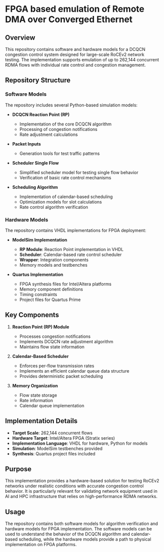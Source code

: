# FPGA based emulation of Remote DMA over Converged Ethernet

## Overview

This repository contains software and hardware models for a DCQCN congestion control system designed for large-scale RoCEv2 network testing. The implementation supports emulation of up to 262,144 concurrent RDMA flows with individual rate control and congestion management.

## Repository Structure

### Software Models

The repository includes several Python-based simulation models:

- **DCQCN Reaction Point (RP)**

  - Implementation of the core DCQCN algorithm
  - Processing of congestion notifications
  - Rate adjustment calculations

- **Packet Inputs**

  - Generation tools for test traffic patterns

- **Scheduler Single Flow**

  - Simplified scheduler model for testing single flow behavior
  - Verification of basic rate control mechanisms

- **Scheduling Algorithm**
  - Implementation of calendar-based scheduling
  - Optimization models for slot calculations
  - Rate control algorithm verification

### Hardware Models

The repository contains VHDL implementations for FPGA deployment:

- **ModelSim Implementation**

  - **RP Module**: Reaction Point implementation in VHDL
  - **Scheduler**: Calendar-based rate control scheduler
  - **Wrapper**: Integration components
  - Memory models and testbenches

- **Quartus Implementation**
  - FPGA synthesis files for Intel/Altera platforms
  - Memory component definitions
  - Timing constraints
  - Project files for Quartus Prime

## Key Components

1. **Reaction Point (RP) Module**

   - Processes congestion notifications
   - Implements DCQCN rate adjustment algorithm
   - Maintains flow state information

2. **Calendar-Based Scheduler**

   - Enforces per-flow transmission rates
   - Implements an efficient calendar queue data structure
   - Provides deterministic packet scheduling

3. **Memory Organization**
   - Flow state storage
   - Rate information
   - Calendar queue implementation

## Implementation Details

- **Target Scale**: 262,144 concurrent flows
- **Hardware Target**: Intel/Altera FPGA (Stratix series)
- **Implementation Language**: VHDL for hardware, Python for models
- **Simulation**: ModelSim testbenches provided
- **Synthesis**: Quartus project files included

## Purpose

This implementation provides a hardware-based solution for testing RoCEv2 networks under realistic conditions with accurate congestion control behavior. It is particularly relevant for validating network equipment used in AI and HPC infrastructure that relies on high-performance RDMA networks.

## Usage

The repository contains both software models for algorithm verification and hardware models for FPGA implementation. The software models can be used to understand the behavior of the DCQCN algorithm and calendar-based scheduling, while the hardware models provide a path to physical implementation on FPGA platforms.
